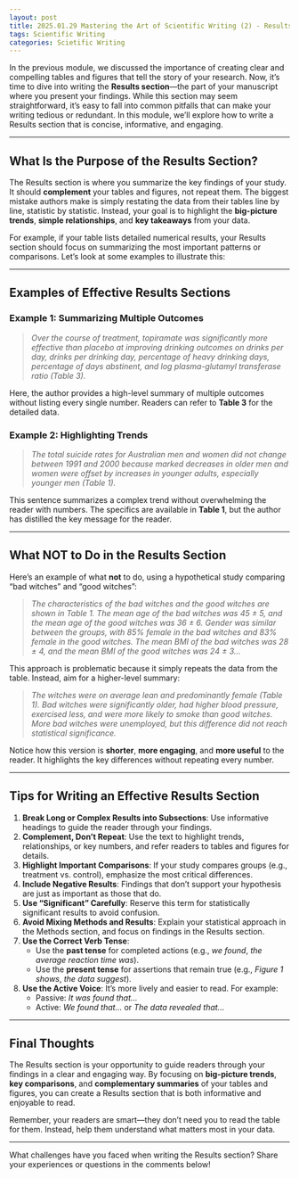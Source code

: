 ```yaml
---
layout: post
title: 2025.01.29 Mastering the Art of Scientific Writing (2) - Results Section
tags: Scientific Writing
categories: Scietific Writing
---
```


In the previous module, we discussed the importance of creating clear and compelling tables and figures that tell the story of your research. Now, it’s time to dive into writing the **Results section**—the part of your manuscript where you present your findings. While this section may seem straightforward, it’s easy to fall into common pitfalls that can make your writing tedious or redundant. In this module, we’ll explore how to write a Results section that is concise, informative, and engaging.  

---

## **What Is the Purpose of the Results Section?**  

The Results section is where you summarize the key findings of your study. It should **complement** your tables and figures, not repeat them. The biggest mistake authors make is simply restating the data from their tables line by line, statistic by statistic. Instead, your goal is to highlight the **big-picture trends**, **simple relationships**, and **key takeaways** from your data.  

For example, if your table lists detailed numerical results, your Results section should focus on summarizing the most important patterns or comparisons. Let’s look at some examples to illustrate this:  

---

## **Examples of Effective Results Sections**  

### Example 1: Summarizing Multiple Outcomes  
> *Over the course of treatment, topiramate was significantly more effective than placebo at improving drinking outcomes on drinks per day, drinks per drinking day, percentage of heavy drinking days, percentage of days abstinent, and log plasma-glutamyl transferase ratio (Table 3).*  

Here, the author provides a high-level summary of multiple outcomes without listing every single number. Readers can refer to **Table 3** for the detailed data.  

### Example 2: Highlighting Trends  
> *The total suicide rates for Australian men and women did not change between 1991 and 2000 because marked decreases in older men and women were offset by increases in younger adults, especially younger men (Table 1).*  

This sentence summarizes a complex trend without overwhelming the reader with numbers. The specifics are available in **Table 1**, but the author has distilled the key message for the reader.  

---

## **What NOT to Do in the Results Section**  

Here’s an example of what **not** to do, using a hypothetical study comparing “bad witches” and “good witches”:  

> *The characteristics of the bad witches and the good witches are shown in Table 1. The mean age of the bad witches was 45 ± 5, and the mean age of the good witches was 36 ± 6. Gender was similar between the groups, with 85% female in the bad witches and 83% female in the good witches. The mean BMI of the bad witches was 28 ± 4, and the mean BMI of the good witches was 24 ± 3...*  

This approach is problematic because it simply repeats the data from the table. Instead, aim for a higher-level summary:  

> *The witches were on average lean and predominantly female (Table 1). Bad witches were significantly older, had higher blood pressure, exercised less, and were more likely to smoke than good witches. More bad witches were unemployed, but this difference did not reach statistical significance.*  

Notice how this version is **shorter**, **more engaging**, and **more useful** to the reader. It highlights the key differences without repeating every number.  

---

## **Tips for Writing an Effective Results Section**  

1. **Break Long or Complex Results into Subsections**: Use informative headings to guide the reader through your findings.  
2. **Complement, Don’t Repeat**: Use the text to highlight trends, relationships, or key numbers, and refer readers to tables and figures for details.  
3. **Highlight Important Comparisons**: If your study compares groups (e.g., treatment vs. control), emphasize the most critical differences.  
4. **Include Negative Results**: Findings that don’t support your hypothesis are just as important as those that do.  
5. **Use “Significant” Carefully**: Reserve this term for statistically significant results to avoid confusion.  
6. **Avoid Mixing Methods and Results**: Explain your statistical approach in the Methods section, and focus on findings in the Results section.  
7. **Use the Correct Verb Tense**:  
   - Use the **past tense** for completed actions (e.g., *we found*, *the average reaction time was*).  
   - Use the **present tense** for assertions that remain true (e.g., *Figure 1 shows*, *the data suggest*).  
8. **Use the Active Voice**: It’s more lively and easier to read. For example:  
   - Passive: *It was found that...*  
   - Active: *We found that...* or *The data revealed that...*  

---

## **Final Thoughts**  

The Results section is your opportunity to guide readers through your findings in a clear and engaging way. By focusing on **big-picture trends**, **key comparisons**, and **complementary summaries** of your tables and figures, you can create a Results section that is both informative and enjoyable to read.  

Remember, your readers are smart—they don’t need you to read the table for them. Instead, help them understand what matters most in your data.  

---

What challenges have you faced when writing the Results section? Share your experiences or questions in the comments below!
